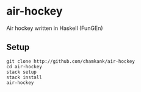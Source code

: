 # air-hockey
Air hockey written in Haskell (FunGEn)

## Setup
```
git clone http://github.com/chamkank/air-hockey
cd air-hockey
stack setup
stack install
air-hockey
```

